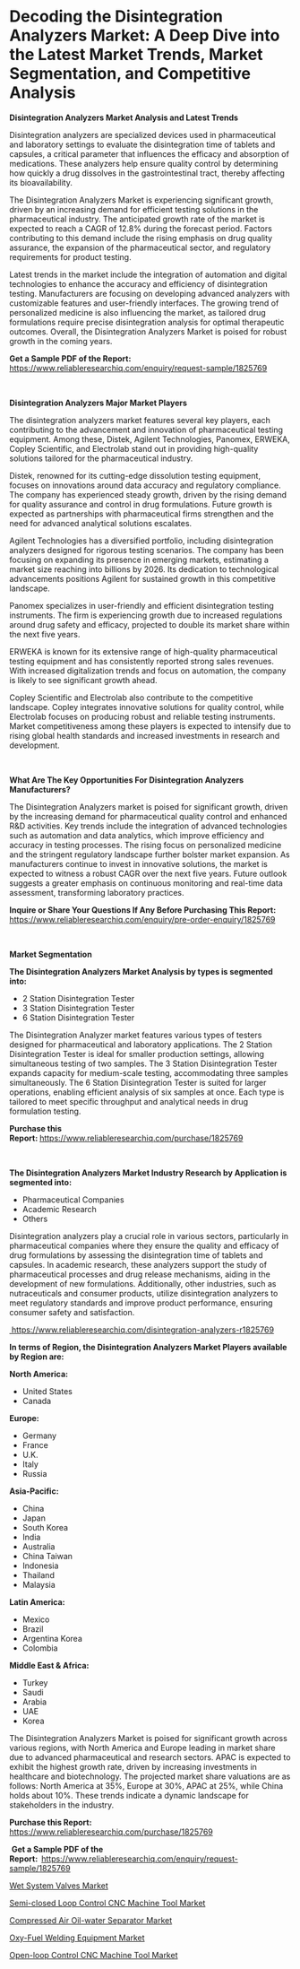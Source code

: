 <p><h1>Decoding the Disintegration Analyzers Market: A Deep Dive into the Latest Market Trends, Market Segmentation, and Competitive Analysis</h1></p><p><strong>Disintegration Analyzers Market Analysis and Latest Trends</strong></p>
<p><p>Disintegration analyzers are specialized devices used in pharmaceutical and laboratory settings to evaluate the disintegration time of tablets and capsules, a critical parameter that influences the efficacy and absorption of medications. These analyzers help ensure quality control by determining how quickly a drug dissolves in the gastrointestinal tract, thereby affecting its bioavailability.</p><p>The Disintegration Analyzers Market is experiencing significant growth, driven by an increasing demand for efficient testing solutions in the pharmaceutical industry. The anticipated growth rate of the market is expected to reach a CAGR of 12.8% during the forecast period. Factors contributing to this demand include the rising emphasis on drug quality assurance, the expansion of the pharmaceutical sector, and regulatory requirements for product testing.</p><p>Latest trends in the market include the integration of automation and digital technologies to enhance the accuracy and efficiency of disintegration testing. Manufacturers are focusing on developing advanced analyzers with customizable features and user-friendly interfaces. The growing trend of personalized medicine is also influencing the market, as tailored drug formulations require precise disintegration analysis for optimal therapeutic outcomes. Overall, the Disintegration Analyzers Market is poised for robust growth in the coming years.</p></p>
<p><strong>Get a Sample PDF of the Report:&nbsp;</strong> <a href="https://www.reliableresearchiq.com/enquiry/request-sample/1825769?utm_campaign=3384&utm_medium=2&utm_source=Github&utm_content=ia&utm_term=12042025&utm_id=disintegration-analyzers">https://www.reliableresearchiq.com/enquiry/request-sample/1825769</a></p>
<p>&nbsp;</p>
<p><strong>Disintegration Analyzers Major Market Players</strong></p>
<p><p>The disintegration analyzers market features several key players, each contributing to the advancement and innovation of pharmaceutical testing equipment. Among these, Distek, Agilent Technologies, Panomex, ERWEKA, Copley Scientific, and Electrolab stand out in providing high-quality solutions tailored for the pharmaceutical industry.</p><p>Distek, renowned for its cutting-edge dissolution testing equipment, focuses on innovations around data accuracy and regulatory compliance. The company has experienced steady growth, driven by the rising demand for quality assurance and control in drug formulations. Future growth is expected as partnerships with pharmaceutical firms strengthen and the need for advanced analytical solutions escalates.</p><p>Agilent Technologies has a diversified portfolio, including disintegration analyzers designed for rigorous testing scenarios. The company has been focusing on expanding its presence in emerging markets, estimating a market size reaching into billions by 2026. Its dedication to technological advancements positions Agilent for sustained growth in this competitive landscape.</p><p>Panomex specializes in user-friendly and efficient disintegration testing instruments. The firm is experiencing growth due to increased regulations around drug safety and efficacy, projected to double its market share within the next five years.</p><p>ERWEKA is known for its extensive range of high-quality pharmaceutical testing equipment and has consistently reported strong sales revenues. With increased digitalization trends and focus on automation, the company is likely to see significant growth ahead.</p><p>Copley Scientific and Electrolab also contribute to the competitive landscape. Copley integrates innovative solutions for quality control, while Electrolab focuses on producing robust and reliable testing instruments. Market competitiveness among these players is expected to intensify due to rising global health standards and increased investments in research and development.</p></p>
<p>&nbsp;</p>
<p><strong>What Are The Key Opportunities For Disintegration Analyzers Manufacturers?</strong></p>
<p><p>The Disintegration Analyzers market is poised for significant growth, driven by the increasing demand for pharmaceutical quality control and enhanced R&D activities. Key trends include the integration of advanced technologies such as automation and data analytics, which improve efficiency and accuracy in testing processes. The rising focus on personalized medicine and the stringent regulatory landscape further bolster market expansion. As manufacturers continue to invest in innovative solutions, the market is expected to witness a robust CAGR over the next five years. Future outlook suggests a greater emphasis on continuous monitoring and real-time data assessment, transforming laboratory practices.</p></p>
<p><strong>Inquire or Share Your Questions If Any Before Purchasing This Report:</strong> <a href="https://www.reliableresearchiq.com/enquiry/pre-order-enquiry/1825769?utm_campaign=3384&utm_medium=2&utm_source=Github&utm_content=ia&utm_term=12042025&utm_id=disintegration-analyzers">https://www.reliableresearchiq.com/enquiry/pre-order-enquiry/1825769</a></p>
<p>&nbsp;</p>
<p><strong>Market Segmentation</strong></p>
<p><strong>The Disintegration Analyzers Market Analysis by types is segmented into:</strong></p>
<p><ul><li>2 Station Disintegration Tester</li><li>3 Station Disintegration Tester</li><li>6 Station Disintegration Tester</li></ul></p>
<p><p>The Disintegration Analyzer market features various types of testers designed for pharmaceutical and laboratory applications. The 2 Station Disintegration Tester is ideal for smaller production settings, allowing simultaneous testing of two samples. The 3 Station Disintegration Tester expands capacity for medium-scale testing, accommodating three samples simultaneously. The 6 Station Disintegration Tester is suited for larger operations, enabling efficient analysis of six samples at once. Each type is tailored to meet specific throughput and analytical needs in drug formulation testing.</p></p>
<p><strong>Purchase this Report:&nbsp;</strong><a href="https://www.reliableresearchiq.com/purchase/1825769?utm_campaign=3384&utm_medium=2&utm_source=Github&utm_content=ia&utm_term=12042025&utm_id=disintegration-analyzers">https://www.reliableresearchiq.com/purchase/1825769</a></p>
<p>&nbsp;</p>
<p><strong>The Disintegration Analyzers Market Industry Research by Application is segmented into:</strong></p>
<p><ul><li>Pharmaceutical Companies</li><li>Academic Research</li><li>Others</li></ul></p>
<p><p>Disintegration analyzers play a crucial role in various sectors, particularly in pharmaceutical companies where they ensure the quality and efficacy of drug formulations by assessing the disintegration time of tablets and capsules. In academic research, these analyzers support the study of pharmaceutical processes and drug release mechanisms, aiding in the development of new formulations. Additionally, other industries, such as nutraceuticals and consumer products, utilize disintegration analyzers to meet regulatory standards and improve product performance, ensuring consumer safety and satisfaction.</p></p>
<p><a href="https://www.reliableresearchiq.com/disintegration-analyzers-r1825769?utm_campaign=3384&utm_medium=2&utm_source=Github&utm_content=ia&utm_term=12042025&utm_id=disintegration-analyzers">&nbsp;https://www.reliableresearchiq.com/disintegration-analyzers-r1825769</a></p>
<p><strong>In terms of Region, the Disintegration Analyzers Market Players available by Region are:</strong></p>
<p>
    <p> <strong> North America: </strong>
        <ul>
            <li>United States</li>
            <li>Canada</li>
        </ul>
        </p> 
    <p> <strong> Europe: </strong>
        <ul>
            <li>Germany</li>
            <li>France</li>
            <li>U.K.</li>
            <li>Italy</li>
            <li>Russia</li>
        </ul>
        </p> 
    <p> <strong> Asia-Pacific: </strong>
        <ul>
            <li>China</li>
            <li>Japan</li>
            <li>South Korea</li>
            <li>India</li>
            <li>Australia</li>
            <li>China Taiwan</li>
            <li>Indonesia</li>
            <li>Thailand</li>
            <li>Malaysia</li>
        </ul>
        </p> 
    <p> <strong> Latin America: </strong>
        <ul>
            <li>Mexico</li>
            <li>Brazil</li>
            <li>Argentina Korea</li>
            <li>Colombia</li>
        </ul>
        </p> 
    <p> <strong> Middle East & Africa: </strong>
        <ul>
            <li>Turkey</li>
            <li>Saudi</li>
            <li>Arabia</li>
            <li>UAE</li>
            <li>Korea</li>
        </ul>
    </p>
    </p>
<p><p>The Disintegration Analyzers Market is poised for significant growth across various regions, with North America and Europe leading in market share due to advanced pharmaceutical and research sectors. APAC is expected to exhibit the highest growth rate, driven by increasing investments in healthcare and biotechnology. The projected market share valuations are as follows: North America at 35%, Europe at 30%, APAC at 25%, while China holds about 10%. These trends indicate a dynamic landscape for stakeholders in the industry.</p></p>
<p><strong>Purchase this Report: </strong><a href="https://www.reliableresearchiq.com/purchase/1825769?utm_campaign=3384&utm_medium=2&utm_source=Github&utm_content=ia&utm_term=12042025&utm_id=disintegration-analyzers">https://www.reliableresearchiq.com/purchase/1825769</a></p>
<p>&nbsp;<strong>Get a Sample PDF of the Report:&nbsp;&nbsp;</strong><a href="https://www.reliableresearchiq.com/enquiry/request-sample/1825769?utm_campaign=3384&utm_medium=2&utm_source=Github&utm_content=ia&utm_term=12042025&utm_id=disintegration-analyzers">https://www.reliableresearchiq.com/enquiry/request-sample/1825769</a></p>
<p><strong></strong></p>
<p><p><a href="https://github.com/cheryjhonson/Market-Research-Report-List-1/blob/main/wet-system-valves-market.md?utm_campaign=3384&utm_medium=2&utm_source=Github&utm_content=ia&utm_term=12042025&utm_id=disintegration-analyzers">Wet System Valves Market</a></p><p><a href="https://github.com/AngelaWalsh696/Market-Research-Report-List-2/blob/main/semi-closed-loop-control-cnc-machine-tool-market.md?utm_campaign=3384&utm_medium=2&utm_source=Github&utm_content=ia&utm_term=12042025&utm_id=disintegration-analyzers">Semi-closed Loop Control CNC Machine Tool Market</a></p><p><a href="https://github.com/pizolina/Market-Research-Report-List-7/blob/main/compressed-air-oil-water-separator-market.md?utm_campaign=3384&utm_medium=2&utm_source=Github&utm_content=ia&utm_term=12042025&utm_id=disintegration-analyzers">Compressed Air Oil-water Separator Market</a></p><p><a href="https://github.com/tamvrosiya/Market-Research-Report-List-7/blob/main/oxy-fuel-welding-equipment-market.md?utm_campaign=3384&utm_medium=2&utm_source=Github&utm_content=ia&utm_term=12042025&utm_id=disintegration-analyzers">Oxy-Fuel Welding Equipment Market</a></p><p><a href="https://github.com/SanjidaKhan901/Market-Research-Report-List-2/blob/main/open-loop-control-cnc-machine-tool-market.md?utm_campaign=3384&utm_medium=2&utm_source=Github&utm_content=ia&utm_term=12042025&utm_id=disintegration-analyzers">Open-loop Control CNC Machine Tool Market</a></p></p>